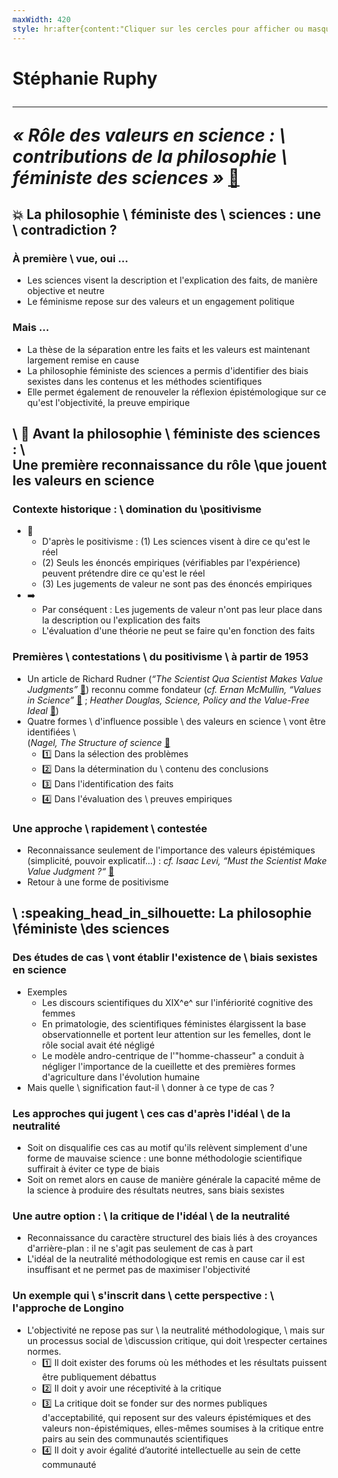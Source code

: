 ```yaml
---
maxWidth: 420
style: hr:after{content:"Cliquer sur les cercles pour afficher ou masquer la suite"; position:absolute; top:150px; left:13px; font-weight:normal; font-family:monospace; font-size:11px; width:240px;}
---
```


# Stéphanie Ruphy <hr> <cite>« Rôle des valeurs en  science : \\ contributions de la philosophie \\ féministe des sciences »</cite>  [:link:](https://www.cairn.info/load_pdf.php?download=1&ID_ARTICLE=ECOPO_051_0041)

## :boom: La philosophie \\ féministe des \\  sciences :  une \\   contradiction ? <!--fold-->

### **À première \\ vue, oui ...** <!--fold-->
- Les sciences visent la description et l'explication des faits, de manière objective et neutre
- Le féminisme repose sur des valeurs et un engagement politique
### **Mais ...** <!--fold-->
- La thèse de la séparation entre les faits et les valeurs est maintenant largement remise en cause
- La philosophie féministe des sciences a permis d'identifier des biais sexistes dans les contenus et les méthodes scientifiques
- Elle permet également de renouveler la réflexion épistémologique sur ce qu'est l'objectivité, la preuve empirique

## \\ :scroll: Avant la philosophie \\ féministe des sciences : \\ <aside>Une première reconnaissance du rôle \\que jouent les valeurs en science</aside> <!--fold-->

### **Contexte historique :** \\ domination du \\positivisme  <!--fold-->

- :mag_right:
	- D'après le positivisme :
(1) Les sciences visent à dire ce qu'est le réel
	- (2) Seuls les énoncés empiriques (vérifiables par l'expérience) peuvent prétendre dire ce qu'est le réel
	- (3) Les jugements de valeur ne sont pas des énoncés empiriques 
- :arrow_right:
	- Par conséquent :
Les jugements de valeur n'ont pas leur place dans la description ou l'explication des faits
	- L'évaluation d'une théorie ne peut se faire qu'en fonction des faits
### **Premières \\ contestations** \\ du positivisme \\ à partir de 1953 <!--fold-->

- Un article de Richard Rudner  (<cite>“The Scientist Qua Scientist Makes Value Judgments”</cite> [:link:](https://philpapers.org/rec/RUDTSQ)) reconnu comme  fondateur (_cf._  <cite>Ernan McMullin, “Values in Science”</cite>  [:link:](https://philpapers.org/rec/MCMVIS-2) ; <cite>Heather Douglas, _Science, Policy and the Value-Free Ideal_</cite>  [:link:](https://philpapers.org/rec/DOUSPA-2))
- Quatre formes \\ d'influence possible \\ des valeurs en science \\ vont être identifiées \\ <aside>(<cite>Nagel, _The Structure of science_</cite> [:link:](https://philpapers.org/rec/NAGTSO-3)</aside>
	- :one:  Dans la sélection des problèmes
	- :two:  Dans la détermination du \\ contenu des conclusions
	- :three:  Dans l'identification des faits
	- :four:  Dans l'évaluation des \\  preuves empiriques
### Une approche \\ **rapidement \\ contestée** <!--fold-->
- Reconnaissance seulement de l'importance des valeurs épistémiques (simplicité, pouvoir explicatif...) :  _cf._ <cite>Isaac Levi, “Must the Scientist Make Value Judgment ?“</cite> [:link:](https://philpapers.org/rec/LEVMTS)
- Retour à une forme de positivisme

## \\ :speaking_head_in_silhouette: La philosophie \\féministe \\des sciences <!--fold-->

### Des **études de cas** \\ vont établir l'existence de \\ biais sexistes en science <!--fold-->
- Exemples
	- Les discours scientifiques du XIX^e^ sur l'infériorité cognitive des femmes
	- En primatologie, des scientifiques féministes élargissent la base observationnelle et portent leur attention sur les femelles, dont le rôle social avait été négligé
	- Le modèle andro-centrique de l'"homme-chasseur" a conduit à négliger l'importance de la cueillette et des premières formes d'agriculture dans l'évolution humaine
- Mais quelle \\ signification faut-il \\ donner à ce type de cas ? 
### Les approches qui jugent \\ ces cas d'après **l'idéal \\ de la neutralité** <!--fold-->
- Soit on disqualifie ces cas au motif qu'ils relèvent simplement d'une forme de mauvaise science : une bonne méthodologie scientifique suffirait à éviter ce type de biais
- Soit on remet alors en cause de manière générale la capacité même de la science à produire des résultats neutres, sans biais sexistes
### Une autre option : \\ la **critique de l'idéal \\ de la neutralité** <!--fold-->
- Reconnaissance du caractère structurel des biais liés à des croyances d'arrière-plan : il ne s'agit pas seulement de cas à part
- L'idéal de la neutralité méthodologique est remis en cause car il est insuffisant et ne permet pas de maximiser l'objectivité
### Un **exemple** qui \\ s'inscrit dans \\ cette perspective : \\ l'approche de **Longino** <!--fold-->
- L'objectivité ne repose pas sur \\ la neutralité méthodologique, \\ mais sur un processus social de \\discussion critique, qui doit \\respecter certaines normes. <!--fold-->
	- :one:  Il doit exister des forums où les méthodes et les résultats puissent être publiquement débattus
	- :two:  Il doit y avoir une réceptivité à la critique
	- :three:  La critique doit se fonder sur des normes publiques d'acceptabilité, qui reposent sur des valeurs épistémiques et des valeurs non-épistémiques, elles-mêmes soumises à la critique entre pairs au sein des communautés scientifiques
	- :four:  Il doit y avoir égalité d’autorité intellectuelle au sein de cette communauté
